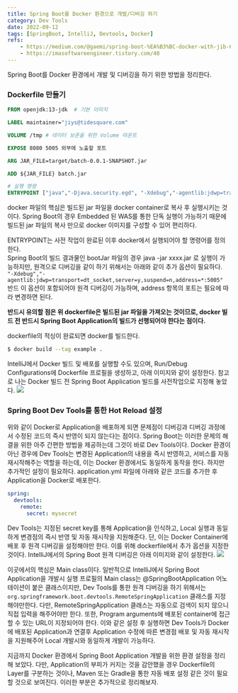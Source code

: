 ```yaml
---
title: Spring Boot를 Docker 환경으로 개발/디버깅 하기
category: Dev Tools
date: 2022-09-12
tags: [SpringBoot, IntelliJ, Devtools, Docker]
refs:
    - https://medium.com/@gaemi/spring-boot-%EA%B3%BC-docker-with-jib-657d32a6b1f0
    - https://imasoftwareengineer.tistory.com/40
---
```


Spring Boot를 Docker 환경에서 개발 및 디버깅을 하기 위한 방법을 정리한다.

### Dockerfile 만들기
```dockerfile
FROM openjdk:13-jdk  # 기본 이미지

LABEL maintainer="jiys@tidesquare.com"

VOLUME /tmp # 데이터 보존을 위한 Volume 마운트

EXPOSE 8080 5005 외부에 노출할 포트

ARG JAR_FILE=target/batch-0.0.1-SNAPSHOT.jar 

ADD ${JAR_FILE} batch.jar

# 실행 명령
ENTRYPOINT ["java","-Djava.security.egd", "-Xdebug","-agentlib:jdwp=transport=dt_socket,server=y,suspend=n,address=*:5005","-jar","/batch.jar"]
```

docker 파일의 핵심은 빌드된 jar 파일을 docker container로 복사 후 실행시키는 것이다.
Spring Boot의 경우 Embedded 된 WAS를 통한 단독 실행이 가능하기 때문에 빌드된 jar 파일의 복사 만으로 
docker 이미지를 구성할 수 있어 편리하다.

ENTRYPOINT는 사전 작업이 완료된 이후 docker에서 실행되어야 할 명령어를 정의한다.<br/>
Spring Boot의 빌드 결과물인 bootJar 파일의 경우 java -jar xxxx.jar 로 실행이 가능하지만, 원격으로 디버깅을 같이 하기 위해서는
아래와 같이 추가 옵션이 필요하다. <br/>
`"-Xdebug","-agentlib:jdwp=transport=dt_socket,server=y,suspend=n,address=*:5005"` <br/>
반드 이 옵션이 포함되어야 원격 디버깅이 가능하며, address 항목의 포트는 필요에 따라 변경하면 된다.

**반드시 유의할 점은 위 dockerfile은 빌드된 jar 파일을 가져오는 것이므로, docker 빌드 전 반드시 
Spring Boot Application의 빌드가 선행되어야 한다는 점이다.**

dockerfile의 적싱이 완료되면 docker를 빌드한다.
```bash
$ docker build --tag example .
```

IntelliJ에서 Docker 빌드 및 배포를 실행할 수도 있으며, Run/Debug Configurations에 Dockerfile 프로필을 생성하고,
아래 이미지와 같이 설정한다. 참고로 나는 Docker 빌드 전 Spring Boot Application 빌드를 사전작업으로 지정해 놓았다.
![](../assets/post_img/1378050939966400.png)

### Spring Boot Dev Tools를 통한 Hot Reload 설정
위와 같이 Docker로 Application을 배포하게 되면 문제점이 디버깅과 디버깅 과정에서 수정된 코드의 즉시 반영이 되지 않는다는
점이다. Spring Boot는 이러한 문제의 해결을 위한 아주 간편한 방법을 제공하는데 그것이 바로 Dev Tools이다.
Docker 환경이 아닌 경우에 Dev Tools는 변경된 Application의 내용을 즉시 반영하고, 서비스를 자동 재시작해주는 역할을 하는데,
이는 Docker 환경에서도 동일하게 동작을 한다. 하지만 추가적인 설정이 필요하다.
application.yml 파일에 아래와 같은 코드를 추가한 후 Application을 Docker로 배포한다.
```yaml
spring:
  devtools:
    remote:
      secret: mysecret
``` 

Dev Tools는 지정된 secret key를 통해 Application을 인식하고, Local 실행과 동일하게 변경점의 즉시 반영 및 자동 재시작을 지원해준다.
단, 이는 Docker Container에 배포 후 원격 디버깅을 설정해야만 한다. 이를 위해 dockerfile에서 추가 옵션을 지정한 것이다.
IntelliJ에서의 Spring Boot 원격 디버깅은 아래 이미지와 같이 설정한다.
![](../assets/post_img/1378444679106800.png)

이곳에서의 핵심은 Main class이다. 일반적으로 IntelliJ에서 Spring Boot Application을 개발시 실행 프로필의 Main class는
@SpringBootApplication 어노테이션이 붙은 클래스이지만, Dev Tools를 통한 원격 디버깅을 하기 위해서는 `org.springframework.boot.devtools.RemoteSpringApplication`
클래스를 지정해야만한다. 다만, RemoteSpringApplication 클래스는 자동으로 검색이 되지 않으니 직접 입력을 해주어야만 한다.
또한, Program arguments에 배포된 container에 접근할 수 있는 URL이 지정되어야 한다. 
이와 같은 설정 후 실행하면 Dev Tools가 Docker에 배포된 Application과 연결후 Application 수정에 따른 변경점 배포 및 자동 재시작을
지원해주어 Local 개발시와 동일하게 개발이 가능하다.

지금까지 Docker 환경에서 Spring Boot Application 개발을 위한 환경 설정을 정리해 보았다. 다만, Application의 부피가 커지는 것을 감안했을 경우
Dockerfile의 Layer를 구분하는 것이나, Maven 또는 Gradle을 통한 자동 배포 설정 같은 것이 필요할 것으로 보여진다.
이러한 부분은 추가적으로 정리해보자.
